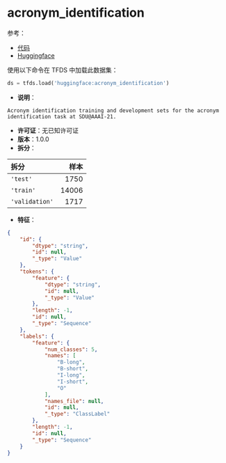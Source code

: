# acronym_identification

参考：

- [代码](https://github.com/huggingface/datasets/blob/master/datasets/acronym_identification)
- [Huggingface](https://huggingface.co/datasets/acronym_identification)

使用以下命令在 TFDS 中加载此数据集：

```python
ds = tfds.load('huggingface:acronym_identification')
```

- **说明**：

```
Acronym identification training and development sets for the acronym identification task at SDU@AAAI-21.
```

- **许可证**：无已知许可证
- **版本**：1.0.0
- **拆分**：

拆分 | 样本
:-- | --:
`'test'` | 1750
`'train'` | 14006
`'validation'` | 1717

- **特征**：

```json
{
    "id": {
        "dtype": "string",
        "id": null,
        "_type": "Value"
    },
    "tokens": {
        "feature": {
            "dtype": "string",
            "id": null,
            "_type": "Value"
        },
        "length": -1,
        "id": null,
        "_type": "Sequence"
    },
    "labels": {
        "feature": {
            "num_classes": 5,
            "names": [
                "B-long",
                "B-short",
                "I-long",
                "I-short",
                "O"
            ],
            "names_file": null,
            "id": null,
            "_type": "ClassLabel"
        },
        "length": -1,
        "id": null,
        "_type": "Sequence"
    }
}
```

